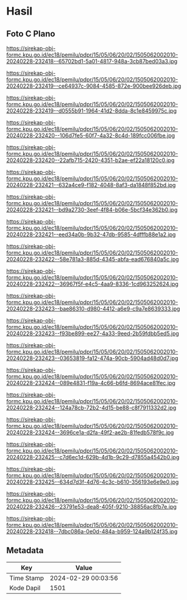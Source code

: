# Hasil

## Foto C Plano

https://sirekap-obj-formc.kpu.go.id/ec18/pemilu/pdpr/15/05/06/20/02/1505062002010-20240228-232418--65702bd1-5a01-4817-948a-3cb87bed03a3.jpg

https://sirekap-obj-formc.kpu.go.id/ec18/pemilu/pdpr/15/05/06/20/02/1505062002010-20240228-232419--ce64937c-9084-4585-872e-900bee926deb.jpg

https://sirekap-obj-formc.kpu.go.id/ec18/pemilu/pdpr/15/05/06/20/02/1505062002010-20240228-232419--d0555b91-1964-41d2-8dda-8c1e8459975c.jpg

https://sirekap-obj-formc.kpu.go.id/ec18/pemilu/pdpr/15/05/06/20/02/1505062002010-20240228-232420--106d7fe5-60f7-4a32-8c4d-189fcc006fbe.jpg

https://sirekap-obj-formc.kpu.go.id/ec18/pemilu/pdpr/15/05/06/20/02/1505062002010-20240228-232420--22afb715-2420-4351-b2ae-ef22a18120c0.jpg

https://sirekap-obj-formc.kpu.go.id/ec18/pemilu/pdpr/15/05/06/20/02/1505062002010-20240228-232421--632a4ce9-f182-4048-8af3-da1848f852bd.jpg

https://sirekap-obj-formc.kpu.go.id/ec18/pemilu/pdpr/15/05/06/20/02/1505062002010-20240228-232421--bd9a2730-3eef-4f84-b06e-5bcf34e362b0.jpg

https://sirekap-obj-formc.kpu.go.id/ec18/pemilu/pdpr/15/05/06/20/02/1505062002010-20240228-232421--eed34a0b-9b32-47db-9585-4dfffb88e1a2.jpg

https://sirekap-obj-formc.kpu.go.id/ec18/pemilu/pdpr/15/05/06/20/02/1505062002010-20240228-232422--58e781a3-885d-4345-abfa-ead676840a5c.jpg

https://sirekap-obj-formc.kpu.go.id/ec18/pemilu/pdpr/15/05/06/20/02/1505062002010-20240228-232422--36967f5f-e4c5-4aa9-8336-1cd963252624.jpg

https://sirekap-obj-formc.kpu.go.id/ec18/pemilu/pdpr/15/05/06/20/02/1505062002010-20240228-232423--bae86310-d980-4412-a6e9-c9a7e8639333.jpg

https://sirekap-obj-formc.kpu.go.id/ec18/pemilu/pdpr/15/05/06/20/02/1505062002010-20240228-232423--f93be899-ee27-4a33-9eed-2b59fdbb5ed5.jpg

https://sirekap-obj-formc.kpu.go.id/ec18/pemilu/pdpr/15/05/06/20/02/1505062002010-20240228-232423--03653819-fa12-474a-90cb-5904ad48d0d7.jpg

https://sirekap-obj-formc.kpu.go.id/ec18/pemilu/pdpr/15/05/06/20/02/1505062002010-20240228-232424--089e4831-f19a-4c66-b6fd-8694ace81fec.jpg

https://sirekap-obj-formc.kpu.go.id/ec18/pemilu/pdpr/15/05/06/20/02/1505062002010-20240228-232424--124a78cb-72b2-4d15-be88-c8f7911332d2.jpg

https://sirekap-obj-formc.kpu.go.id/ec18/pemilu/pdpr/15/05/06/20/02/1505062002010-20240228-232424--3696ce1a-d2fa-49f2-ae2b-81fedb578f9c.jpg

https://sirekap-obj-formc.kpu.go.id/ec18/pemilu/pdpr/15/05/06/20/02/1505062002010-20240228-232425--c7d6ec1d-629b-4d1b-9c29-d7855a4542b0.jpg

https://sirekap-obj-formc.kpu.go.id/ec18/pemilu/pdpr/15/05/06/20/02/1505062002010-20240228-232425--634d7d3f-4d76-4c3c-b610-356193e6e9e0.jpg

https://sirekap-obj-formc.kpu.go.id/ec18/pemilu/pdpr/15/05/06/20/02/1505062002010-20240228-232426--23791e53-dea8-405f-9210-38856ac8fb7e.jpg

https://sirekap-obj-formc.kpu.go.id/ec18/pemilu/pdpr/15/05/06/20/02/1505062002010-20240228-232418--7dbc086a-0e0d-484a-b959-124a9b124f35.jpg


## Metadata

| Key        | Value               |
| ---------- | ------------------- |
| Time Stamp | 2024-02-29 00:03:56 |
| Kode Dapil | 1501                |



